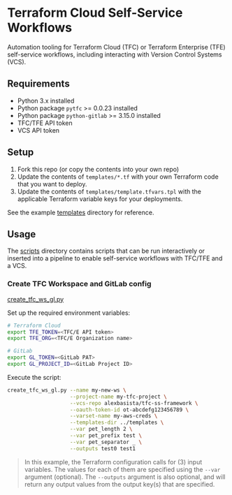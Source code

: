 # Terraform Cloud Self-Service Workflows
Automation tooling for Terraform Cloud (TFC) or Terraform Enterprise (TFE) self-service workflows, including interacting with Version Control Systems (VCS).

## Requirements
- Python 3.x installed
- Python package `pytfc` >= 0.0.23 installed
- Python package `python-gitlab` >= 3.15.0 installed
- TFC/TFE API token
- VCS API token

## Setup
1. Fork this repo (or copy the contents into your own repo)
2. Update the contents of `templates/*.tf` with your own Terraform code that you want to deploy.
3. Update the contents of `templates/template.tfvars.tpl` with the applicable Terraform variable keys for your deployments.

See the example [templates](./templates/) directory for reference.

## Usage
The [scripts](./scripts/) directory contains scripts that can be run interactively or inserted into a pipeline to enable self-service workflows with TFC/TFE and a VCS.

### Create TFC Workspace and GitLab config
[create_tfc_ws_gl.py](./scripts/create_tfc_ws_gl.py)

Set up the required environment variables:
```sh
# Terraform Cloud
export TFE_TOKEN=<TFC/E API token>
export TFE_ORG=<TFC/E Organization name>

# GitLab
export GL_TOKEN=<GitLab PAT>
export GL_PROJECT_ID=<GitLab Project ID>
```

Execute the script:
```sh
create_tfc_ws_gl.py --name my-new-ws \
                    --project-name my-tfc-project \
                    --vcs-repo alexbasista/tfc-ss-framework \
                    --oauth-token-id ot-abcdefg123456789 \
                    --varset-name my-aws-creds \
                    --templates-dir ../templates \
                    --var pet_length 2 \
                    --var pet_prefix test \
                    --var pet_separator _ \
                    --outputs test0 test1
```
> In this example, the Terraform configuration calls for (3) input variables. The values for each of them are specified using the `--var` argument (optional). The `--outputs` argument is also optional, and will return any output values from the output key(s) that are specified.

